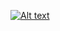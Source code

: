 [![Alt text](https://img.youtube.com/vi/p5EH3Q_Q-KA/0.jpg)](https://www.youtube.com/watch?v=p5EH3Q_Q-KA)
